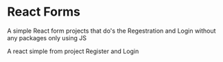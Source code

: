 <h1> React Forms </h1>

<p> A simple React form projects that do's the Regestration and Login without any packages only using JS </p>
<p> A react simple from project Register and Login</p>
